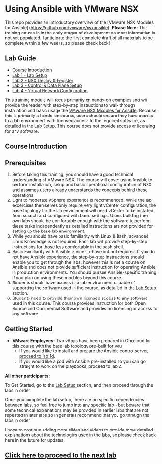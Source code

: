 # Using Ansible with VMware NSX
This repo provides an introductory overview of the [VMware NSX Modules for Ansible] (https://github.com/vmware/nsxansible).
__Please Note:__ This training course is in the early stages of development so most information is not yet populated. I anticipate the first complete draft of all materials to be complete within a few weeks, so please check back!

## Lab Guide
- [Course Introduction](https://github.com/afewell/AnsibleNSX101#course-introduction)
- [Lab 1 - Lab Setup](Lab1-LabPrep/)
- [Lab 2 - NSX Deploy & Register](Lab2-NSXDeploy/)
- [Lab 3 - Control & Data Plane Setup](Lab3-Control%and%Data%Plane%Setup/)
- [Lab 4 - Virtual Network Configuration](Lab4-Virtual%20Network%20Configuration/)

This training module will focus primarily on hands-on examples and will provide the reader with step-by-step instructions to walk through installation and basic usage the [VMware NSX Modules for Ansible](https://github.com/vmware/nsxansible). Because this is primarily a hands-on course, users should ensure they have access to a lab environment with licensed access to the required software, as detailed in the [Lab Setup](https://github.com/afewell/AnsibleNSX101/tree/master/Lab1-LabPrep). This course does not provide access or licensing for any software.

## Course Introduction
## Prerequisites
1. Before taking this training, you should have a good technical understanding of VMware NSX. The course will cover using Ansible to perform installation, setup and basic operational configuration of NSX and assumes users already understands the concepts behind these operations. 
2. Light to moderate vSphere experience is recommended. While the lab excercises themselves only require very light vCenter configuration, the base topology for the lab environment will need vCenter to be installed from scratch and configured with basic settings. Users building their own labs should be comfortable enough with the software to perform these tasks independently as detailed instructions are not provided for setting up the base lab environment.
3. While you should have basic familiarity with Linux & Bash, advanced Linux Knowledge is not required. Each lab will provide step-by-step instructions for those less comfortable in the bash shell.
4. Basic Familiarity with Ansible is nice-to-have but not required. If you do not have Ansible experience, the step-by-step instructions should enable you to get through the labs, however this is not a course on Ansible and does not provide sufficient instruction for operating Ansible in production environments. You should pursue Ansible-specific training if you plan on using these modules beyond this course.
5. Students should have access to a lab environment capable of supporting the software used in the course, as detailed in the [Lab Setup](../Lab1-LabPrep/) section.
6. Students need to provide their own licensed access to any software used in this course. This course provides instruction for both Open Source and Commercial Software and provides no licensing or access to any software.

## Getting Started
- **VMware Employees:** Two vApps have been prepared in Onecloud for this course with the base lab topology pre-built for you
  - If you would like to install and prepare the Ansible control server, [proceed to lab 1d](https://github.com/afewell/AnsibleNSX101/tree/master/Lab1-LabPrep/Lab1d-AnsibleInstall).
  - If you would like a pod with Ansible pre-installed so you can go straight to work on the playbooks, proceed to lab 2. 

__All other participants:__ 

To Get Started, go to the [Lab Setup ](../Lab1-LabPrep/) section, and then proceed through the labs in order.

Once you complete the lab setup, there are no specific dependencies between labs, so feel free to jump into any specific lab - but beware that some technical explanations may be provided in earlier labs that are not repeated in later labs so in general I recommend that you go through the labs in order.

I hope to continue adding more slides and videos to provide more detailed explanations about the technologies used in the labs, so please check back here in the future for updates.

## [Click here to proceed to the next lab](../Lab1-LabPrep/)